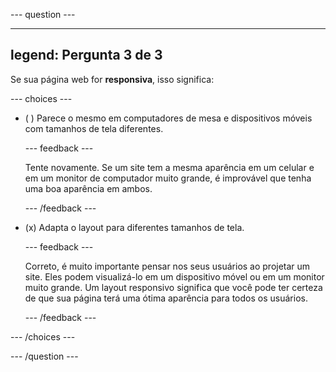 \--- question ---

---

## legend: Pergunta 3 de 3

Se sua página web for **responsiva**, isso significa:

\--- choices ---

- ( ) Parece o mesmo em computadores de mesa e dispositivos móveis com tamanhos de tela diferentes.

  \--- feedback ---

  Tente novamente. Se um site tem a mesma aparência em um celular e em um monitor de computador muito grande, é improvável que tenha uma boa aparência em ambos.

  \--- /feedback ---

- (x) Adapta o layout para diferentes tamanhos de tela.

  \--- feedback ---

  Correto, é muito importante pensar nos seus usuários ao projetar um site. Eles podem visualizá-lo em um dispositivo móvel ou em um monitor muito grande. Um layout responsivo significa que você pode ter certeza de que sua página terá uma ótima aparência para todos os usuários.

  \--- /feedback ---

\--- /choices ---

\--- /question ---
